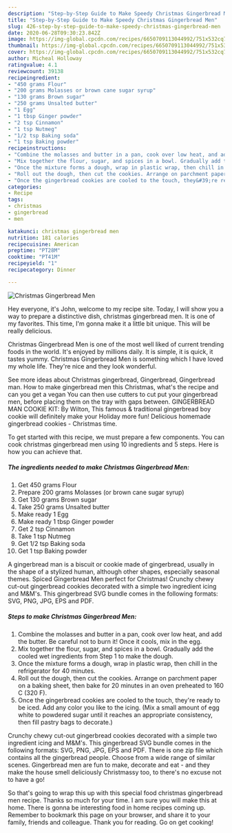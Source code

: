 ```yaml
---
description: "Step-by-Step Guide to Make Speedy Christmas Gingerbread Men"
title: "Step-by-Step Guide to Make Speedy Christmas Gingerbread Men"
slug: 426-step-by-step-guide-to-make-speedy-christmas-gingerbread-men
date: 2020-06-28T09:30:23.842Z
image: https://img-global.cpcdn.com/recipes/6650709113044992/751x532cq70/christmas-gingerbread-men-recipe-main-photo.jpg
thumbnail: https://img-global.cpcdn.com/recipes/6650709113044992/751x532cq70/christmas-gingerbread-men-recipe-main-photo.jpg
cover: https://img-global.cpcdn.com/recipes/6650709113044992/751x532cq70/christmas-gingerbread-men-recipe-main-photo.jpg
author: Micheal Holloway
ratingvalue: 4.1
reviewcount: 39138
recipeingredient:
- "450 grams Flour"
- "200 grams Molasses or brown cane sugar syrup"
- "130 grams Brown sugar"
- "250 grams Unsalted butter"
- "1 Egg"
- "1 tbsp Ginger powder"
- "2 tsp Cinnamon"
- "1 tsp Nutmeg"
- "1/2 tsp Baking soda"
- "1 tsp Baking powder"
recipeinstructions:
- "Combine the molasses and butter in a pan, cook over low heat, and add the butter. Be careful not to burn it! Once it cools, mix in the egg."
- "Mix together the flour, sugar, and spices in a bowl. Gradually add the cooled wet ingredients from Step 1 to make the dough."
- "Once the mixture forms a dough, wrap in plastic wrap, then chill in the refrigerator for 40 minutes."
- "Roll out the dough, then cut the cookies. Arrange on parchment paper on a baking sheet, then bake for 20 minutes in an oven preheated to 160 C (320 F)."
- "Once the gingerbread cookies are cooled to the touch, they&#39;re ready to be iced. Add any color you like to the icing. (Mix a small amount of egg white to powdered sugar until it reaches an appropriate consistency, then fill pastry bags to decorate.)"
categories:
- Recipe
tags:
- christmas
- gingerbread
- men

katakunci: christmas gingerbread men 
nutrition: 181 calories
recipecuisine: American
preptime: "PT28M"
cooktime: "PT41M"
recipeyield: "1"
recipecategory: Dinner

---
```



![Christmas Gingerbread Men](https://img-global.cpcdn.com/recipes/6650709113044992/751x532cq70/christmas-gingerbread-men-recipe-main-photo.jpg)

Hey everyone, it's John, welcome to my recipe site. Today, I will show you a way to prepare a distinctive dish, christmas gingerbread men. It is one of my favorites. This time, I'm gonna make it a little bit unique. This will be really delicious.

Christmas Gingerbread Men is one of the most well liked of current trending foods in the world. It's enjoyed by millions daily. It is simple, it is quick, it tastes yummy. Christmas Gingerbread Men is something which I have loved my whole life. They're nice and they look wonderful.

See more ideas about Christmas gingerbread, Gingerbread, Gingerbread man. How to make gingerbread men this Christmas, what&#39;s the recipe and can you get a vegan You can then use cutters to cut put your gingerbread men, before placing them on the tray with gaps between. GINGERBREAD MAN COOKIE KIT: By Wilton, This famous &amp; traditional gingerbread boy cookie will definitely make your Holiday more fun! Delicious homemade gingerbread cookies - Christmas time.


To get started with this recipe, we must prepare a few components. You can cook christmas gingerbread men using 10 ingredients and 5 steps. Here is how you can achieve that.

<!--inarticleads1-->

##### The ingredients needed to make Christmas Gingerbread Men:

1. Get 450 grams Flour
1. Prepare 200 grams Molasses (or brown cane sugar syrup)
1. Get 130 grams Brown sugar
1. Take 250 grams Unsalted butter
1. Make ready 1 Egg
1. Make ready 1 tbsp Ginger powder
1. Get 2 tsp Cinnamon
1. Take 1 tsp Nutmeg
1. Get 1/2 tsp Baking soda
1. Get 1 tsp Baking powder


A gingerbread man is a biscuit or cookie made of gingerbread, usually in the shape of a stylized human, although other shapes, especially seasonal themes. Spiced Gingerbread Men perfect for Christmas! Crunchy chewy cut-out gingerbread cookies decorated with a simple two ingredient icing and M&amp;M&#39;s. This gingerbread SVG bundle comes in the following formats: SVG, PNG, JPG, EPS and PDF. 

<!--inarticleads2-->

##### Steps to make Christmas Gingerbread Men:

1. Combine the molasses and butter in a pan, cook over low heat, and add the butter. Be careful not to burn it! Once it cools, mix in the egg.
1. Mix together the flour, sugar, and spices in a bowl. Gradually add the cooled wet ingredients from Step 1 to make the dough.
1. Once the mixture forms a dough, wrap in plastic wrap, then chill in the refrigerator for 40 minutes.
1. Roll out the dough, then cut the cookies. Arrange on parchment paper on a baking sheet, then bake for 20 minutes in an oven preheated to 160 C (320 F).
1. Once the gingerbread cookies are cooled to the touch, they&#39;re ready to be iced. Add any color you like to the icing. (Mix a small amount of egg white to powdered sugar until it reaches an appropriate consistency, then fill pastry bags to decorate.)


Crunchy chewy cut-out gingerbread cookies decorated with a simple two ingredient icing and M&amp;M&#39;s. This gingerbread SVG bundle comes in the following formats: SVG, PNG, JPG, EPS and PDF. There is one zip file which contains all the gingerbread people. Choose from a wide range of similar scenes. Gingerbread men are fun to make, decorate and eat - and they make the house smell deliciously Christmassy too, to there&#39;s no excuse not to have a go! 

So that's going to wrap this up with this special food christmas gingerbread men recipe. Thanks so much for your time. I am sure you will make this at home. There is gonna be interesting food in home recipes coming up. Remember to bookmark this page on your browser, and share it to your family, friends and colleague. Thank you for reading. Go on get cooking!
